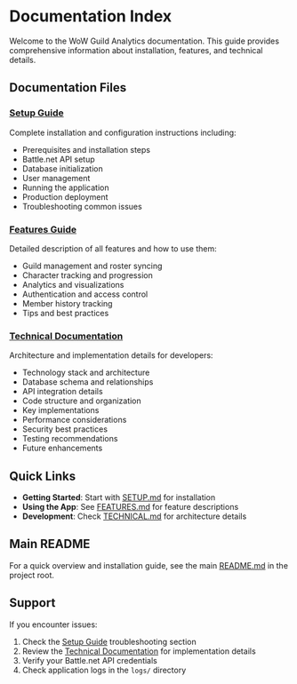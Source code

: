 # Documentation Index

Welcome to the WoW Guild Analytics documentation. This guide provides comprehensive information about installation, features, and technical details.

## Documentation Files

### [Setup Guide](SETUP.md)
Complete installation and configuration instructions including:
- Prerequisites and installation steps
- Battle.net API setup
- Database initialization
- User management
- Running the application
- Production deployment
- Troubleshooting common issues

### [Features Guide](FEATURES.md)
Detailed description of all features and how to use them:
- Guild management and roster syncing
- Character tracking and progression
- Analytics and visualizations
- Authentication and access control
- Member history tracking
- Tips and best practices

### [Technical Documentation](TECHNICAL.md)
Architecture and implementation details for developers:
- Technology stack and architecture
- Database schema and relationships
- API integration details
- Code structure and organization
- Key implementations
- Performance considerations
- Security best practices
- Testing recommendations
- Future enhancements

## Quick Links

- **Getting Started**: Start with [SETUP.md](SETUP.md) for installation
- **Using the App**: See [FEATURES.md](FEATURES.md) for feature descriptions
- **Development**: Check [TECHNICAL.md](TECHNICAL.md) for architecture details

## Main README

For a quick overview and installation guide, see the main [README.md](../README.md) in the project root.

## Support

If you encounter issues:
1. Check the [Setup Guide](SETUP.md) troubleshooting section
2. Review the [Technical Documentation](TECHNICAL.md) for implementation details
3. Verify your Battle.net API credentials
4. Check application logs in the `logs/` directory
